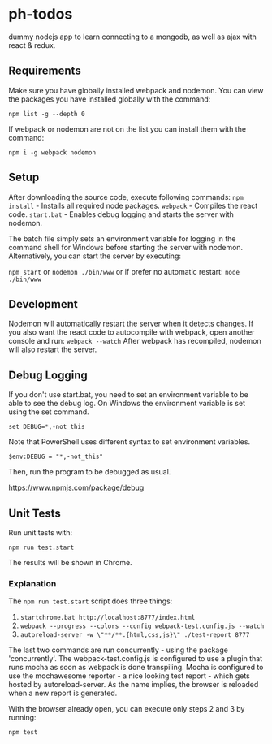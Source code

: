 # ph-todos
dummy nodejs app to learn connecting to a mongodb, as well as ajax with react & redux.

## Requirements
Make sure you have globally installed webpack and nodemon. You can view the packages you have installed globally with the command:

`npm list -g --depth 0`

If webpack or nodemon are not on the list you can install them with the command:

`npm i -g webpack nodemon`

## Setup
After downloading the source code, execute following commands:
`npm install` - Installs all required node packages.
`webpack` - Compiles the react code.
`start.bat` - Enables debug logging and starts the server with nodemon.

The batch file simply sets an environment variable for logging in the command shell for Windows before starting the server with nodemon. Alternatively, you can start the server by executing:

`npm start` or `nodemon ./bin/www` or if prefer no automatic restart: `node ./bin/www`

## Development
Nodemon will automatically restart the server when it detects changes. If you also want the react code to autocompile with webpack, open another console and run:
`webpack --watch`
After webpack has recompiled, nodemon will also restart the server.

## Debug Logging
If you don't use start.bat, you need to set an environment variable to be able to see the debug log.
On Windows the environment variable is set using the set command.

`set DEBUG=*,-not_this`

Note that PowerShell uses different syntax to set environment variables.

`$env:DEBUG = "*,-not_this"`

Then, run the program to be debugged as usual.

https://www.npmjs.com/package/debug

## Unit Tests
Run unit tests with:

`npm run test.start`

The results will be shown in Chrome.

### Explanation
The `npm run test.start` script does three things:

1. `startchrome.bat http://localhost:8777/index.html`
2. `webpack --progress --colors --config webpack-test.config.js --watch`
3. `autoreload-server -w \"**/**.{html,css,js}\" ./test-report 8777`

The last two commands are run concurrently - using the package 'concurrently'.
The webpack-test.config.js is configured to use a plugin that runs mocha as soon as webpack is done transpiling. Mocha is configured to use the mochawesome reporter - a nice looking test report - which gets hosted by autoreload-server. As the name implies, the browser is reloaded when a new report is generated.

With the browser already open, you can execute only steps 2 and 3 by running: 

`npm test`